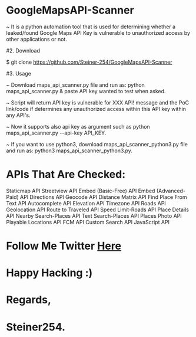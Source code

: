 # GoogleMapsAPI-Scanner

~ It is a python automation tool that is used for determining whether a leaked/found Google Maps API Key is vulnerable to unauthorized access by other applications or not.

#2. Download

$ git clone https://github.com/Steiner-254/GoogleMapsAPI-Scanner

#3. Usage

~ Download maps_api_scanner.py file and run as: python maps_api_scanner.py & paste API key wanted to test when asked.

~ Script will return API key is vulnerable for XXX API! message and the PoC link/code if determines any unauthorized access within this API key within any API's.

~ Now it supports also api key as argument such as python maps_api_scanner.py --api-key API_KEY.

~ If you want to use python3, download maps_api_scanner_python3.py file and run as: python3 maps_api_scanner_python3.py.


# APIs That Are Checked:

Staticmap API
Streetview API
Embed (Basic-Free) API
Embed (Advanced-Paid) API
Directions API
Geocode API
Distance Matrix API
Find Place From Text API
Autocomplete API
Elevation API
Timezone API
Roads API
Geolocation API
Route to Traveled API
Speed Limit-Roads API
Place Details API
Nearby Search-Places API
Text Search-Places API
Places Photo API
Playable Locations API
FCM API
Custom Search API
JavaScript API


# Follow Me Twitter [Here](https://twitter.com/steiner254)
# Happy Hacking :)
# Regards,
# Steiner254.
